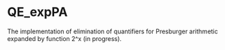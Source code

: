 # QE_expPA
The implementation of elimination of quantifiers for Presburger arithmetic expanded by function 2^x (in progress).
